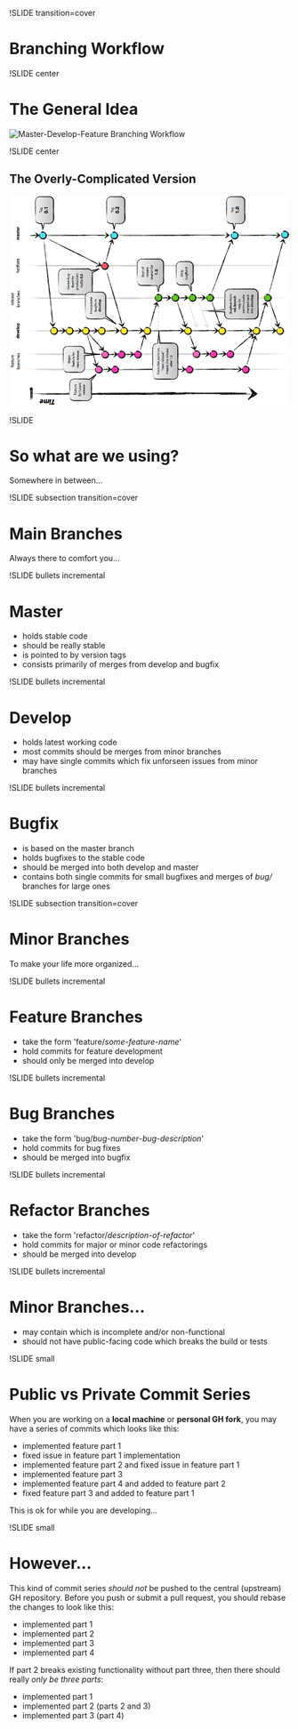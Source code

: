 !SLIDE transition=cover

Branching Workflow
==================

!SLIDE center

The General Idea
================

![Master-Develop-Feature Branching Workflow](http://git-scm.com/figures/18333fig0319-tn.png)

!SLIDE center

The Overly-Complicated Version
------------------------------

![Git-Flow](git-flow.horiz.png)

!SLIDE

So what are we using?
=====================

Somewhere in between...

!SLIDE subsection transition=cover

Main Branches
=============

Always there to comfort you...

!SLIDE bullets incremental

Master
======

* holds stable code
* should be really stable
* is pointed to by version tags
* consists primarily of merges from develop and bugfix

!SLIDE bullets incremental

Develop
=======

* holds latest working code
* most commits should be merges from minor branches
* may have single commits which fix unforseen issues from minor branches

!SLIDE bullets incremental

Bugfix
======

* is based on the master branch
* holds bugfixes to the stable code
* should be merged into both develop and master
* contains both single commits for small bugfixes
  and merges of *bug/* branches for large ones

!SLIDE subsection transition=cover

Minor Branches
==============

To make your life more organized...

!SLIDE bullets incremental

Feature Branches
================

* take the form 'feature/*some-feature-name*'
* hold commits for feature development
* should only be merged into develop

!SLIDE bullets incremental

Bug Branches
============

* take the form 'bug/*bug-number*-*bug-description*'
* hold commits for bug fixes
* should be merged into bugfix

!SLIDE bullets incremental

Refactor Branches
=================

* take the form 'refactor/*description-of-refactor*'
* hold commits for major or minor code refactorings
* should be merged into develop

!SLIDE bullets incremental

Minor Branches...
=================

* may contain which is incomplete and/or non-functional
* should not have public-facing code which breaks 
  the build or tests

!SLIDE small

Public vs Private Commit Series
===============================

When you are working on a **local machine** or
**personal GH fork**, you may have a series of commits
which looks like this:

* implemented feature part 1
* fixed issue in feature part 1 implementation
* implemented feature part 2 and fixed issue in feature part 1
* implemented feature part 3
* implemented feature part 4 and added to feature part 2
* fixed feature part 3 and added to feature part 1

This is ok for while you are developing...

!SLIDE small

However...
==========

This kind of commit series *should not* be pushed to the
central (upstream) GH repository.  Before you push or submit
a pull request, you should rebase the changes to look like this:

* implemented part 1
* implemented part 2
* implemented part 3
* implemented part 4

If part 2 breaks existing functionality without part three, then
there should really *only be three parts*:

* implemented part 1
* implemented part 2 (parts 2 and 3)
* implemented part 3 (part 4)
